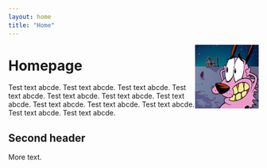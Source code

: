 ```yaml
---
layout: home
title: "Home"
---
```


<img style="float: right" src="images/test.jpg" width="128" height="128">

# Homepage

Test text abcde.
Test text abcde.
Test text abcde.
Test text abcde.
Test text abcde.
Test text abcde.
Test text abcde.
Test text abcde.
Test text abcde.
Test text abcde.
Test text abcde.
Test text abcde.


## Second header
More text.